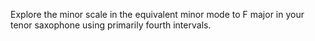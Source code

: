 Explore the minor scale in the equivalent minor mode to F major in your tenor saxophone using primarily fourth intervals.